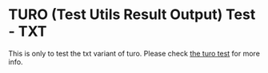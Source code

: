# TURO (Test Utils Result Output) Test - TXT

This is only to test the txt variant of turo.
Please check [the turo test](../turo) for more info.
